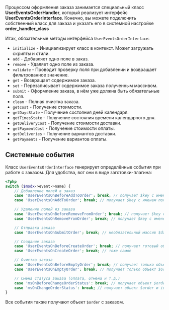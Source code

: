 Процессом оформления заказа занимается специальный класс **UserEventsOrderHandler**, который реализует интерфейс **UserEventsOrderInterface**.
Конечно, вы можете подключить собственный класс для заказа и указать его в системной настройке **order_handler_class**

Итак, обязательные методы интерфейса `UserEventsOrderInterface`:

* `initialize` - Инициализирует класс в контекст. Может загружать скрипты и стили.
* `add` - Добавляет одно поле в заказ.
* `remove` - Удаляет одно поле из заказа.
* `validate` - Проводит проверку поля при добавлении и возвращает фильтрованное значение.
* `get` - Возвращает содержимое заказа.
* `set` - Перезаписывает содержимое заказа полученным массивом.
* `submit` - Оформление заказа, в нём уже должна быть обязательные поля.
* `clean` - Полная очистка заказа.
* `getcost` - Получение стоимости.
* `getDaysState` - Получение состояния дней календаря.
* `getTimesState` - Получение состояния времени календарного дня.
* `getDeliveryCost` - Получение стоимости доставки.
* `getPaymentCost` - Получение стоимости оплаты.
* `getDeliveries` - Получение вариантов доставки.
* `getPayments` - Получение вариантов оплаты.

## Системные события

Класс `UserEventsOrderInterface` генерирует определённые события при работе с заказом. Для удобства, вот они в виде заготовки-плагина:

```php
<?php
switch ($modx->event->name) {
    // Добавление полей в заказ
    case 'UserEventsOnBeforeAddToOrder'; break; // получает $key с именем поля, $value - значение поля
    case 'UserEventsOnAddToOrder'; break; // получает $key с именем поля, $value - значение поля

    // Удаление полей из заказа
    case 'UserEventsOnBeforeRemoveFromOrder'; break; // получает $key с именем поля
    case 'UserEventsOnRemoveFromOrder'; break; // получает $key с именем поля

    // Отправка заказа
    case 'UserEventsOnSubmitOrder'; break; // необязательный массив $data с переназначаемыми полями

    // Создание заказа
    case 'UserEventsOnBeforeCreateOrder'; break; // получает готовый объект $order со всеми прицепленными объектами
    case 'UserEventsOnCreateOrder'; break; // тоже самое

    // Очистка заказа
    case 'UserEventsOnBeforeEmptyOrder'; break; // получает только объект $order
    case 'UserEventsOnEmptyOrder'; break; // получает только объект $order

    // Смена статуса заказа (оплата, отмена и т.д.)
    case 'msOnBeforeChangeOrderStatus': break; // получает объект $order и id статуса в $status
    case 'msOnChangeOrderStatus': break; // получает объект $order и id статуса в $status
}
```

Все события также получают объект `$order` с заказом.
